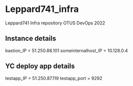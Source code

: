 # Leppard741_infra
Leppard741 Infra repository OTUS DevOps 2022
## Instance details
bastion_IP = 51.250.88.101
someinternalhost_IP = 10.128.0.4
## YC deploy app details
testapp_IP = 51.250.87.119
testapp_port = 9292
